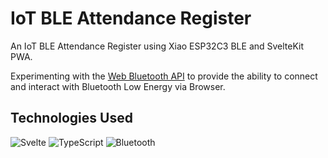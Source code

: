 # IoT BLE Attendance Register

An IoT BLE Attendance Register using Xiao ESP32C3 BLE and SvelteKit PWA.

Experimenting with the [Web Bluetooth API](https://developer.mozilla.org/en-US/docs/Web/API/Web_Bluetooth_API) to provide the ability to connect and interact with Bluetooth Low Energy via Browser.

## Technologies Used

![Svelte](https://img.shields.io/badge/svelte-%23f1413d.svg?style=for-the-badge&logo=svelte&logoColor=white)
![TypeScript](https://img.shields.io/badge/typescript-%23007ACC.svg?style=for-the-badge&logo=typescript&logoColor=white)
![Bluetooth](https://img.shields.io/badge/bluetooth-%230082FC.svg?style=for-the-badge&logo=bluetooth&logoColor=white)
